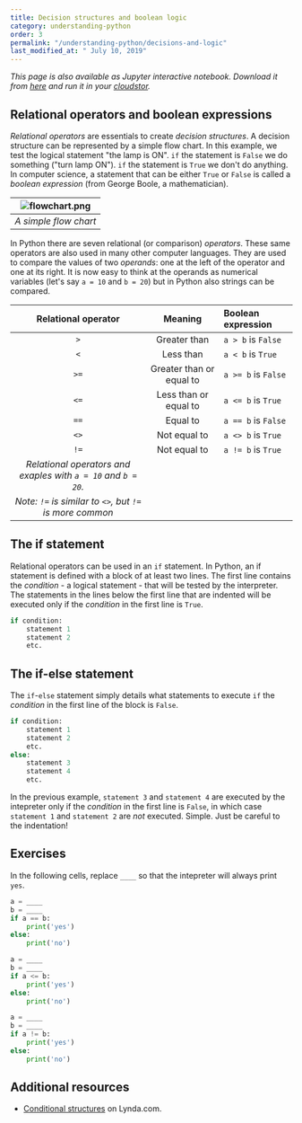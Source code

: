 ```yaml
---
title: Decision structures and boolean logic
category: understanding-python
order: 3
permalink: "/understanding-python/decisions-and-logic"
last_modified_at: " July 10, 2019"
---
```


*This page is also available as Jupyter interactive notebook. Download it from [here](https://code.research.uts.edu.au/143852/code-as-literacy-jupyter-notebooks/blob/master/understanding-python/python-03-decisions-and-logic.ipynb) and run it in your [cloudstor](/getting-started/jupyter-notebook).* 

## Relational operators and boolean expressions

*Relational operators* are essentials to create *decision structures*. A decision structure can be represented by a simple flow chart. In this example, we test the logical statement "the lamp is ON". `if` the statement is `False` we do something ("turn lamp ON"). `if` the statement is `True` we don't do anything. In computer science, a statement that can be either `True` or `False` is called a *boolean expression* (from George Boole, a mathematician).

|![flowchart.png](https://cloudstor.aarnet.edu.au/plus/s/G956mXPYyR1aToZ/download)|
|:--:| 
|*A simple flow chart*| 

In Python there are seven relational (or comparison) *operators*. These same operators are also used in many other computer languages. They are used to compare the values of two *operands*: one at the left of the operator and one at its right. It is now easy to think at the operands as numerical variables (let's say `a = 10` and `b = 20`) but in Python also strings can be compared. 

| Relational operator | Meaning | Boolean expression |
|:--:|:--:|:--|
| `>`  | Greater than | `a > b` is `False`|
| `<`  | Less than | `a < b` is `True`|
| `>=` | Greater than or equal to | `a >= b` is `False`|
| `<=` | Less than or equal to | `a <= b` is `True`|
| `==` | Equal to | `a == b` is `False`|
| `<>` | Not equal to | `a <> b` is `True`|
| `!=` | Not equal to | `a != b` is `True`|
|*Relational operators and exaples with `a = 10` and `b = 20`.*|
|*Note: `!=` is similar to `<>`, but `!=` is more common*|

## The if statement

Relational operators can be used in an `if` statement. In Python, an if statement is defined with a block of at least two lines. The first line contains the *condition* - a logical statement - that will be tested by the interpreter. The statements in the lines below the first line that are indented will be executed only if the *condition* in the first line is `True`. 

```python
if condition:
    statement 1
    statement 2
    etc.
```

## The if-else statement

The `if`-`else` statement simply details what statements to execute `if` the *condition* in the first line of the block is `False`. 

```python
if condition:
    statement 1
    statement 2
    etc.
else:
    statement 3
    statement 4
    etc.
```

In the previous example, `statement 3` and `statement 4` are executed by the intepreter only if the *condition* in the first line is `False`, in which case `statement 1` and `statement 2` are *not* executed. Simple. Just be careful to the indentation!


## Exercises

In the following cells, replace `____` so that the intepreter will always print `yes`.


```python
a = ____
b = ____
if a == b:
    print('yes')
else:
    print('no')
```


```python
a = ____
b = ____
if a <= b:
    print('yes')
else:
    print('no')
```


```python
a = ____
b = ____
if a != b:
    print('yes')
else:
    print('no')
```

## Additional resources

- [Conditional structures](https://www.lynda.com/Python-tutorials/Conditional-structures/661773/707225-4.html?org=uts.edu.au) on Lynda.com.
